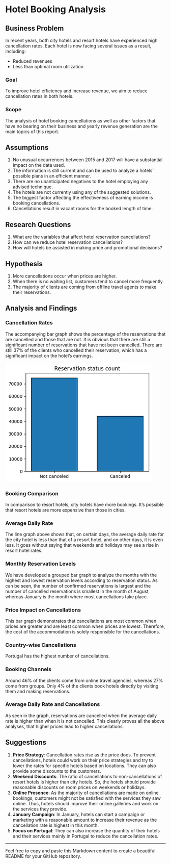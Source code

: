 # Hotel Booking Analysis

## Business Problem
In recent years, both city hotels and resort hotels have experienced high cancellation rates. Each hotel is now facing several issues as a result, including:
- Reduced revenues
- Less than optimal room utilization

### Goal
To improve hotel efficiency and increase revenue, we aim to reduce cancellation rates in both hotels.

### Scope
The analysis of hotel booking cancellations as well as other factors that have no bearing on their business and yearly revenue generation are the main topics of this report.


## Assumptions
1. No unusual occurrences between 2015 and 2017 will have a substantial impact on the data used.
2. The information is still current and can be used to analyze a hotels’ possible plans in an efficient manner.
3. There are no unanticipated negatives to the hotel employing any advised technique.
4. The hotels are not currently using any of the suggested solutions.
5. The biggest factor affecting the effectiveness of earning income is booking cancellations.
6. Cancellations result in vacant rooms for the booked length of time.

## Research Questions
1. What are the variables that affect hotel reservation cancellations?
2. How can we reduce hotel reservation cancellations?
3. How will hotels be assisted in making price and promotional decisions?

## Hypothesis
1. More cancellations occur when prices are higher.
2. When there is no waiting list, customers tend to cancel more frequently.
3. The majority of clients are coming from offline travel agents to make their reservations.

## Analysis and Findings

### Cancellation Rates
The accompanying bar graph shows the percentage of the reservations that are cancelled and those that are not. It is obvious that there are still a significant number of reservations that have not been cancelled. There are still 37% of the clients who cancelled their reservation, which has a significant impact on the hotel’s earnings.

![Cancellation Rates](images/cancellation.png)

### Booking Comparison
In comparison to resort hotels, city hotels have more bookings. It’s possible that resort hotels are more expensive than those in cities.

### Average Daily Rate
The line graph above shows that, on certain days, the average daily rate for the city hotel is less than that of a resort hotel, and on other days, it is even less. It goes without saying that weekends and holidays may see a rise in resort hotel rates.

### Monthly Reservation Levels
We have developed a grouped bar graph to analyze the months with the highest and lowest reservation levels according to reservation status. As can be seen, the number of confirmed reservations is largest and the number of cancelled reservations is smallest in the month of August, whereas January is the month where most cancellations take place.

### Price Impact on Cancellations
This bar graph demonstrates that cancellations are most common when prices are greater and are least common when prices are lowest. Therefore, the cost of the accommodation is solely responsible for the cancellations.

### Country-wise Cancellations
Portugal has the highest number of cancellations.

### Booking Channels
Around 46% of the clients come from online travel agencies, whereas 27% come from groups. Only 4% of the clients book hotels directly by visiting them and making reservations.

### Average Daily Rate and Cancellations
As seen in the graph, reservations are cancelled when the average daily rate is higher than when it is not cancelled. This clearly proves all the above analyses, that higher prices lead to higher cancellations.

## Suggestions
1. **Price Strategy**: Cancellation rates rise as the price does. To prevent cancellations, hotels could work on their price strategies and try to lower the rates for specific hotels based on locations. They can also provide some discounts to the customers.
2. **Weekend Discounts**: The ratio of cancellations to non-cancellations of resort hotels is higher than city hotels. So, the hotels should provide reasonable discounts on room prices on weekends or holidays.
3. **Online Presence**: As the majority of cancellations are made on online bookings, customers might not be satisfied with the services they saw online. Thus, hotels should improve their online galleries and work on the services they provide.
4. **January Campaign**: In January, hotels can start a campaign or marketing with a reasonable amount to increase their revenue as the cancellation rate is highest in this month.
5. **Focus on Portugal**: They can also increase the quantity of their hotels and their services mainly in Portugal to reduce the cancellation rates.

---

Feel free to copy and paste this Markdown content to create a beautiful README for your GitHub repository.
